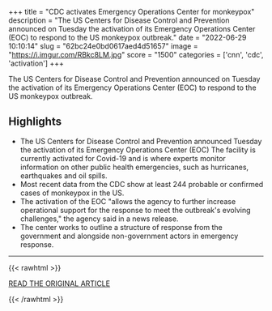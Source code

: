 +++
title = "CDC activates Emergency Operations Center for monkeypox"
description = "The US Centers for Disease Control and Prevention announced on Tuesday the activation of its Emergency Operations Center (EOC) to respond to the US monkeypox outbreak."
date = "2022-06-29 10:10:14"
slug = "62bc24e0bd0617aed4d51657"
image = "https://i.imgur.com/RBkc8LM.jpg"
score = "1500"
categories = ['cnn', 'cdc', 'activation']
+++

The US Centers for Disease Control and Prevention announced on Tuesday the activation of its Emergency Operations Center (EOC) to respond to the US monkeypox outbreak.

## Highlights

- The US Centers for Disease Control and Prevention announced Tuesday the activation of its Emergency Operations Center (EOC) The facility is currently activated for Covid-19 and is where experts monitor information on other public health emergencies, such as hurricanes, earthquakes and oil spills.
- Most recent data from the CDC show at least 244 probable or confirmed cases of monkeypox in the US.
- The activation of the EOC "allows the agency to further increase operational support for the response to meet the outbreak's evolving challenges," the agency said in a news release.
- The center works to outline a structure of response from the government and alongside non-government actors in emergency response.

---

{{< rawhtml >}}
  <p class="article-category">
    <a target="_blank" href="https://www.cnn.com/2022/06/28/health/cdc-eoc-monkeypox/index.html">READ THE ORIGINAL ARTICLE</a>
  </p>
{{< /rawhtml >}}
